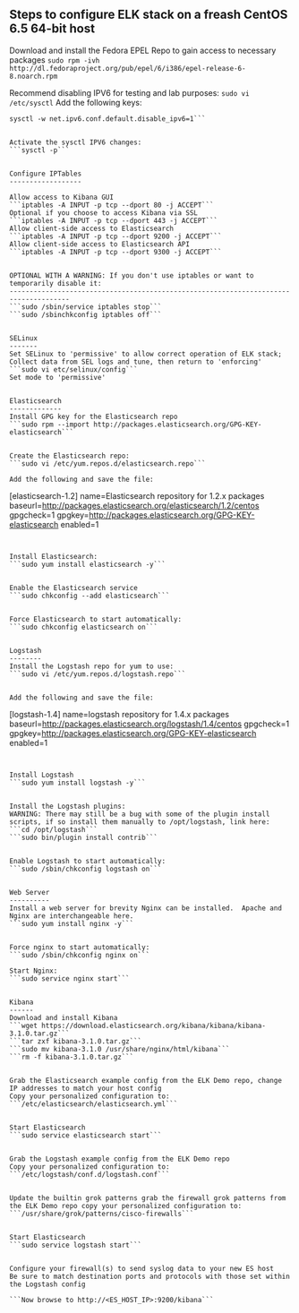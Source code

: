  
Steps to configure ELK stack on a freash CentOS 6.5 64-bit host
---------------------------------------------------------------

Download and install the Fedora EPEL Repo to gain access to necessary packages
```sudo rpm -ivh http://dl.fedoraproject.org/pub/epel/6/i386/epel-release-6-8.noarch.rpm```

Recommend disabling IPV6 for testing and lab purposes:
```sudo vi /etc/sysctl```
Add the following keys:
```sysctl -w net.ipv6.conf.all.disable_ipv6=1
sysctl -w net.ipv6.conf.default.disable_ipv6=1```


Activate the sysctl IPV6 changes:
```sysctl -p```


Configure IPTables
------------------

Allow access to Kibana GUI
```iptables -A INPUT -p tcp --dport 80 -j ACCEPT```
Optional if you choose to access Kibana via SSL
```iptables -A INPUT -p tcp --dport 443 -j ACCEPT```
Allow client-side access to Elasticsearch
```iptables -A INPUT -p tcp --dport 9200 -j ACCEPT```
Allow client-side access to Elasticsearch API
```iptables -A INPUT -p tcp --dport 9300 -j ACCEPT```


OPTIONAL WITH A WARNING: If you don't use iptables or want to temporarily disable it:
-------------------------------------------------------------------------------------
```sudo /sbin/service iptables stop```
```sudo /sbinchkconfig iptables off```


SELinux
-------
Set SELinux to 'permissive' to allow correct operation of ELK stack; 
Collect data from SEL logs and tune, then return to 'enforcing'
```sudo vi etc/selinux/config```
Set mode to 'permissive'


Elasticsearch
-------------
Install GPG key for the Elasticsearch repo
```sudo rpm --import http://packages.elasticsearch.org/GPG-KEY-elasticsearch```


Create the Elasticsearch repo:
```sudo vi /etc/yum.repos.d/elasticsearch.repo```

Add the following and save the file:
```
[elasticsearch-1.2]
name=Elasticsearch repository for 1.2.x packages
baseurl=http://packages.elasticsearch.org/elasticsearch/1.2/centos
gpgcheck=1
gpgkey=http://packages.elasticsearch.org/GPG-KEY-elasticsearch
enabled=1
```


Install Elasticsearch:
```sudo yum install elasticsearch -y```


Enable the Elasticsearch service 
```sudo chkconfig --add elasticsearch```


Force Elasticsearch to start automatically:
```sudo chkconfig elasticsearch on```


Logstash
--------
Install the Logstash repo for yum to use:
```sudo vi /etc/yum.repos.d/logstash.repo```


Add the following and save the file:
```
[logstash-1.4]
name=logstash repository for 1.4.x packages
baseurl=http://packages.elasticsearch.org/logstash/1.4/centos
gpgcheck=1
gpgkey=http://packages.elasticsearch.org/GPG-KEY-elasticsearch
enabled=1
```


Install Logstash
```sudo yum install logstash -y```


Install the Logstash plugins:
WARNING: There may still be a bug with some of the plugin install scripts, if so install them manually to /opt/logstash, link here: 
```cd /opt/logstash```
```sudo bin/plugin install contrib```


Enable Logstash to start automatically:
```sudo /sbin/chkconfig logstash on```


Web Server
----------
Install a web server for brevity Nginx can be installed.  Apache and Nginx are interchangeable here.
```sudo yum install nginx -y```


Force nginx to start automatically:
```sudo /sbin/chkconfig nginx on```

Start Nginx:
```sudo service nginx start```


Kibana
------
Download and install Kibana
```wget https://download.elasticsearch.org/kibana/kibana/kibana-3.1.0.tar.gz```
```tar zxf kibana-3.1.0.tar.gz```
```sudo mv kibana-3.1.0 /usr/share/nginx/html/kibana```
```rm -f kibana-3.1.0.tar.gz```


Grab the Elasticsearch example config from the ELK Demo repo, change IP addresses to match your host config
Copy your personalized configuration to:
```/etc/elasticsearch/elasticsearch.yml```


Start Elasticsearch
```sudo service elasticsearch start```


Grab the Logstash example config from the ELK Demo repo
Copy your personalized configuration to: 
```/etc/logstash/conf.d/logstash.conf```


Update the builtin grok patterns grab the firewall grok patterns from the ELK Demo repo copy your personalized configuration to: ```/usr/share/grok/patterns/cisco-firewalls```


Start Elasticsearch
```sudo service logstash start```


Configure your firewall(s) to send syslog data to your new ES host
Be sure to match destination ports and protocols with those set within the Logstash config

```Now browse to http://<ES_HOST_IP>:9200/kibana```
